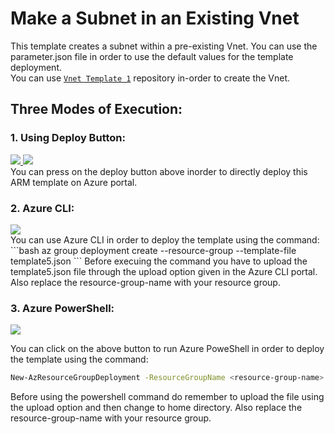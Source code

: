 # Make a Subnet in an Existing Vnet 


This template creates a subnet within a pre-existing Vnet. You can use the parameter.json file in order to use the default values for the template deployment.</br>
You can use [`Vnet Template 1`](https://github.com/Souradeep2304/Azure-Templates/tree/master/Vnet%20Template%201) repository in-order to create the Vnet.

## Three Modes of Execution:<br/>
### 1. Using Deploy Button:
 <a href="https://portal.azure.com/#create/Microsoft.Template/uri/https%3A%2F%2Fraw.githubusercontent.com%2FSouradeep2304%2FAzure-Templates%2Fmaster%2FSubnet%20Template%2Ftemplate5.json" target="_blank">
    <img src="http://azuredeploy.net/deploybutton.png"/>
</a>
<a href="http://armviz.io/#/?load=https%3A%2F%2Fraw.githubusercontent.com%2FSouradeep2304%2FAzure-Templates%2Fmaster%2FSubnet%20Template%2Ftemplate5.json" target="_blank">
    <img src="http://armviz.io/visualizebutton.png"/>
</a><br/>
You can press on the deploy button above inorder to directly deploy this ARM template on Azure portal.<br/>

### 2. Azure CLI:
<a href="https://shell.azure.com" target="_blank">
 <img name="launch-cloud-shell" src="https://docs.microsoft.com/azure/includes/media/cloud-shell-try-it/launchcloudshell.png" data-linktype="external">
</a></br>
You can use Azure CLI in order to deploy the template using the command:
```bash
az group deployment create --resource-group <resource-group-name> --template-file template5.json
```
Before execuing the command you have to upload the template5.json file through the upload option given in the Azure CLI portal. Also replace the resource-group-name with your resource group.<br/>

### 3. Azure PowerShell:
 <a href="https://shell.azure.com" target="_blank">
 <img name="launch-cloud-shell" src="https://docs.microsoft.com/azure/includes/media/cloud-shell-try-it/launchcloudshell.png" data-linktype="external">
</a></br>

 You can click on the above button to run Azure PoweShell in order to deploy the template using the command:
```bash
New-AzResourceGroupDeployment -ResourceGroupName <resource-group-name> -TemplateFile template5.json
``` 
Before using the powershell command do remember to upload the file using the upload option and then change to home directory. Also replace the resource-group-name with your resource group.
